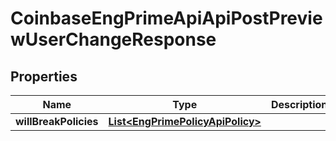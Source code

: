 
# CoinbaseEngPrimeApiApiPostPreviewUserChangeResponse

## Properties
Name | Type | Description | Notes
------------ | ------------- | ------------- | -------------
**willBreakPolicies** | [**List&lt;EngPrimePolicyApiPolicy&gt;**](EngPrimePolicyApiPolicy.md) |  | 



